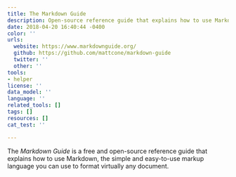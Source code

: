 ```yaml
---
title: The Markdown Guide
description: Open-source reference guide that explains how to use Markdown
date: 2018-04-20 16:40:44 -0400
color: ''
urls:
  website: https://www.markdownguide.org/
  github: https://github.com/mattcone/markdown-guide
  twitter: ''
  other: ''
tools:
- helper
license: ''
data_model: ''
language: ''
related_tools: []
tags: []
resources: []
cat_test: ''

---
```

The _Markdown Guide_ is a free and open-source reference guide that explains how to use Markdown, the simple and easy-to-use markup language you can use to format virtually any document.